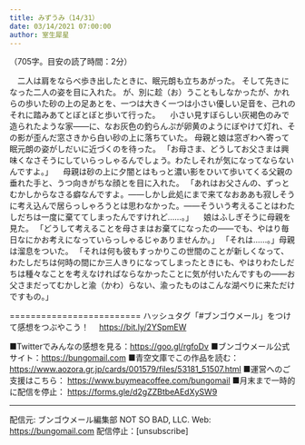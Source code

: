 ```yaml
---
title: みずうみ（14/31）
date: 03/14/2021 07:00:00
author: 室生犀星
---
```


（705字。目安の読了時間：2分）

　二人は肩をならべ歩き出したときに、眠元朗も立ちあがった。
そして先きになった二人の姿を目に入れた。
が、別に趁（お）うこともしなかったが、かれらの歩いた砂の上の足あとを、一つは大きく一つは小さい優しい足音を、己れのそれに踏みあてとぼとぼと歩いて行った。
　小さい見すぼらしい灰褐色のみで造られたような家――に、なお灰色の釣らんぷが卵黄のようにぼやけて灯れ、その影が歪んだ窓さきから白い砂の上に落ちていた。
母親と娘は窓ぎわへ寄って眠元朗の姿がしだいに近づくのを待った。
「お母さま、どうしてお父さまは興味くなさそうにしていらっしゃるんでしょう。わたしそれが気になってならないんですよ。」
　母親は砂の上に夕闇とはもっと濃い影をひいて歩いてくる父親の垂れた手と、うつ向きがちな顔とを目に入れた。
「あれはお父さんの、ずっとむかしからなさる癖なんですよ。――しかし此処にまで来てなおああも寂しそうに考え込んで居らっしゃろうとは思わなかった。――そういう考えることはわたしだちは一度に棄ててしまったんですけれど……。」
　娘はふしぎそうに母親を見た。
「どうして考えることを母さまはお棄てになったの――でも、やはり毎日なにかお考えになっていらっしゃるじゃありませんか。」
「それは……。」母親は溜息をついた。
「それは何も彼もすっかりこの世間のことが新しくなって、わたしだちは何時の間にか三人きりになってしまったときにも、やはりわたしだちは種々なことを考えなければならなかったことに気が付いたんですもの――お父さまだってむかしと渝（かわ）らない、渝ったものはこんな湖べりに来ただけですもの。」

=========================
ハッシュタグ「#ブンゴウメール」をつけて感想をつぶやこう！　
https://bit.ly/2YSpmEW

■Twitterでみんなの感想を見る：https://goo.gl/rgfoDv
■ブンゴウメール公式サイト：https://bungomail.com
■青空文庫でこの作品を読む：https://www.aozora.gr.jp/cards/001579/files/53181_51507.html
■運営へのご支援はこちら： https://www.buymeacoffee.com/bungomail
■月末まで一時的に配信を停止： https://forms.gle/d2gZZBtbeAEdXySW9

-------
配信元: ブンゴウメール編集部
NOT SO BAD, LLC.
Web: https://bungomail.com
配信停止：[unsubscribe]

